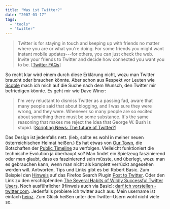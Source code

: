 ```yaml
---
title: "Was ist Twitter?"
date: "2007-03-17"
tags: 
  - "tools"
  - "twitter"
---
```


> Twitter is for staying in touch and keeping up with friends no matter where you are or what you're doing. For some friends you might want instant mobile updates---for others, you can just check the web. Invite your friends to Twitter and decide how connected you want you to be. \[[Twitter FAQs](http://twitter.com/faq "Twitter")\]

So recht klar wird einem durch diese Erklärung nicht, wozu man Twitter braucht oder brauchen könnte. Aber schon aus Respekt vor Leuten wie [Scoble](http://twitter.com/Scobleizer/with_friends "Twitter / Scobleizer") mach ich mich auf die Suche nach dem Wunsch, den Twitter mir befriedigen könnte. Es geht mir wie Dave Winer:

> I'm very reluctant to dismiss Twitter as a passing fad, aware that many people said that about blogging, and I was sure they were wrong, and they were. Whenever so many people are so excited about something there must be some substance. It's the same reasoning that makes me reject the idea that George W. Bush is stupid. \[[Scripting News: The future of Twitter?](http://stories.scripting.com/2007/03/14/theFutureOfTwitter.html "Scripting News: The future of Twitter?")\]

Das Design ist jedenfalls nett. (lieb, sollte es wohl in meiner neuen österreichischen Heimat heißen.) Es hat etwas von [Our Town](http://www.zeit.de/archiv/1946/04/Zt19460314_003_0009_p ": Romantik der Realität - Nachrichten und Analysen auf ZEIT online - Politik"), die Botschaften der [Public Timeline](http://twitter.com/public_timeline "Twitter / Public Timeline") zu verfolgen. Vielleicht funktioniert die technische Evolution ja überhaupt so? Man findet ein Spielzeug faszinierend oder man glaubt, dass es faszinierend sein müsste, und überlegt, wozu man es gebrauchen kann, wenn man nicht als komplett verrückt angesehen werden will. Antworten, Tips und Links gibt es bei Robert Basic. Zum Beispiel den [Hinweis](http://www.basicthinking.de/blog/2007/03/11/twitter-iii/ "Basic Thinking Blog » Twitter III") auf das Firefox Search Plugin [Post to Twitter](http://lud.icro.us/post-twitter-updates-from-firefox/ "Ludicrous › Firefox Search Plugin: Post Updates to Twitter right from your Firefox Search Bar!"). Oder den Link zu den erschöpfenden [The Several Habits of Wildly Successful Twitter Users](http://slackermanager.com/2007/03/the-several-habits-of-wildly-successful-twitter-users.html "Several Habits of Wildly Successful Twitter Users » Slacker Manager"). Noch ausführlicher (Hinweis auch via Basic): [darf ich vorstellen - twitter.com](http://www.pl0g.de/wordpress/2007/03/11/darf-ich-vorstellen-twittercom/ "darf ich vorstellen - twitter.com at pl0g.de"). Jedenfalls probiere ich twitter auch aus. Mein username ist einfach [heinz](http://twitter.com/heinz "Twitter / heinz"). Zum Glück heißen unter den Twitter-Usern wohl nicht viele so.
